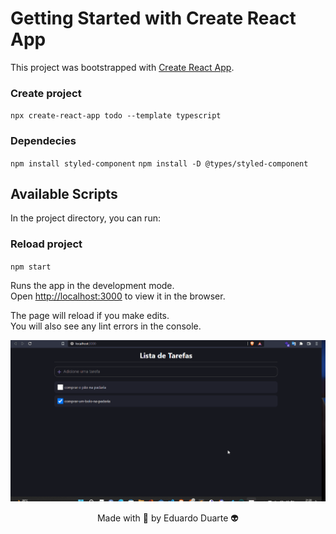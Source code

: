# Getting Started with Create React App

This project was bootstrapped with [Create React App](https://github.com/facebook/create-react-app).

### Create project
`npx create-react-app todo --template typescript`

### Dependecies
`npm install styled-component`
`npm install -D @types/styled-component`

## Available Scripts

In the project directory, you can run:

### Reload project
`npm start`

Runs the app in the development mode.\
Open [http://localhost:3000](http://localhost:3000) to view it in the browser.

The page will reload if you make edits.\
You will also see any lint errors in the console.

![page](tela.gif)

<p align="center">Made with 💙 by Eduardo Duarte 👽</p>